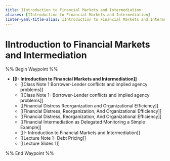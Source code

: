 ```yaml
---
title: IIntroduction to Financial Markets and Intermediation
aliases: [IIntroduction to Financial Markets and Intermediation]
linter-yaml-title-alias: IIntroduction to Financial Markets and Intermediation
---
```


# IIntroduction to Financial Markets and Intermediation
%% Begin Waypoint %%
- **[[I- Introduction to Financial Markets and Intermediation]]**
	- [[Class Note 1 Borrower-Lender conflicts and implied agency problems]]
	- [[Class Note 1- Borrower-Lender conflicts and implied agency problems]]
	- [[Financial Distress Reorganization and Organizational Efficiency]]
	- [[Financial Distress,   Reorganization,   And Organizational Efficiency]]
	- [[Financial Distress,  Reorganization,  And Organizational Efficiency]]
	- [[Financial Intermediation as Delegated Monitoring a Simple Example]]
	- [[I- Introduction to Financial Markets and Intermediation]]
	- [[Lecture Note 1- Debt Pricing]]
	- [[Lecture Slides 1]]

%% End Waypoint %%